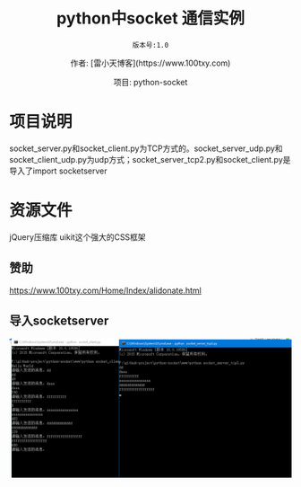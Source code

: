 
<h1 align="center" style="margin-bottom: 20px;">python中socket 通信实例</h1>
<p align="center"><code>版本号:1.0</code></p>
<p align="center">作者: [雷小天博客](https://www.100txy.com)</p>
<p align="center">项目: python-socket</p>

# 项目说明
socket_server.py和socket_client.py为TCP方式的。socket_server_udp.py和socket_client_udp.py为udp方式；socket_server_tcp2.py和socket_client.py是导入了import socketserver


# 资源文件
jQuery压缩库  uikit这个强大的CSS框架

## 赞助
https://www.100txy.com/Home/Index/alidonate.html



## 导入socketserver

![实现简单MVC](show.png)
